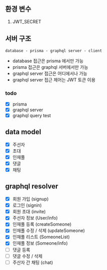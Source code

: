 ## 환경 변수

1. JWT_SECRET

## 서버 구조

    database - prisma - graphql server - client

- database 접근은 prisma 에서만 가능
- prisma 접근은 graphql 서버에서만 가능
- graphql server 접근은 어디에서나 가능
- graphql server 접근 제어는 JWT 토큰 이용

### todo

- [x] prisma
- [x] graphql server
- [x] graphql query test

## data model

- [x] 주선자
- [x] 초대
- [x] 인재풀
- [x] 댓글
- [x] 채팅

## graphql resolver

- [x] 회원 가입 (signup)
- [x] 로그인 (signin)
- [x] 회원 초대 (invite)
- [x] 주선자 정보 (User/info)
- [x] 인재풀 등록 (createSomeone)
- [x] 인재풀 수정 / 삭제 (updateSomeone)
- [x] 인재풀 리스트 (SomeoneList)
- [x] 인재풀 정보 (Someone/info)
- [ ] 댓글 등록
- [ ] 댓글 수정 / 삭제
- [ ] 주산자 간 채팅 (chat)
